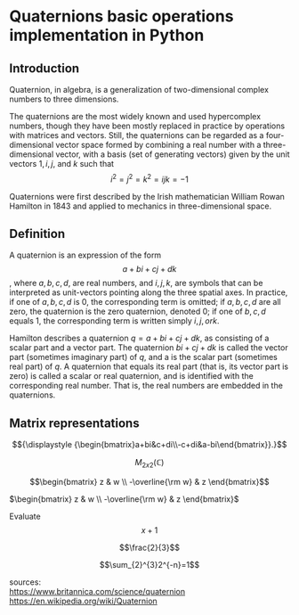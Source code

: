 # Quaternions basic operations implementation in Python
## Introduction
Quaternion, in algebra, is a generalization of two-dimensional complex numbers to three dimensions. 

The quaternions are the most widely known and used hypercomplex numbers, though they have been mostly replaced in practice by operations with matrices and vectors. Still, the quaternions can be regarded as a four-dimensional vector space formed by combining a real number with a three-dimensional vector, with a basis (set of generating vectors) given by the unit vectors $1, i, j$, and $k$ such that
$$i^2 = j^2 = k^2 = ijk = −1$$

Quaternions were first described by the Irish mathematician William Rowan Hamilton in 1843 and applied to mechanics in three-dimensional space. 



## Definition
A quaternion is an expression of the form
$$a + b i + c j + d k$$,
where $a, b, c, d$, are real numbers, and $i, j, k$, are symbols that can be interpreted as unit-vectors pointing along the three spatial axes. 
In practice, if one of $a, b, c, d$ is $0$, the corresponding term is omitted; 
if $a, b, c, d$ are all zero, the quaternion is the zero quaternion, denoted 0; 
if one of $b, c, d$ equals $1$, the corresponding term is written simply $i, j, or k$.  

Hamilton describes a quaternion $q = a + b i + c j + d k$, as consisting of a scalar part and a vector part. The quaternion $b i + c j + d k$ is called the vector part (sometimes imaginary part) of $q$, and a is the scalar part (sometimes real part) of $q$. A quaternion that equals its real part (that is, its vector part is zero) is called a scalar or real quaternion, and is identified with the corresponding real number. That is, the real numbers are embedded in the quaternions.



## Matrix representations
$${\displaystyle {\begin{bmatrix}a+bi&c+di\\-c+di&a-bi\end{bmatrix}}.}$$

$$M_{2x2}(\mathbb{C})$$


$$\begin{bmatrix}
z & w \\
-\overline{\rm w} & z 
\end{bmatrix}$$


$\begin{bmatrix}
z & w \\
-\overline{\rm w} & z 
\end{bmatrix}$


Evaluate
$$x + 1$$


$$\frac{2}{3}$$


$$\sum_{2}^{3}2^{-n}=1$$

sources: \
https://www.britannica.com/science/quaternion \
https://en.wikipedia.org/wiki/Quaternion
